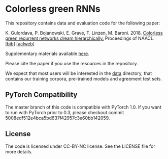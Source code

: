 # Colorless green RNNs

This repository contains data and evaluation code for the following paper:

K. Gulordava, P. Bojanowski, E. Grave, T. Linzen, M. Baroni. 2018. [Colorless green recurrent networks dream hierarchically.](https://arxiv.org/abs/1803.11138) Proceedings of NAACL. [[bib]](https://aclanthology.coli.uni-saarland.de/papers/N18-1108/n18-1108.bib) [[aclweb]](https://aclanthology.coli.uni-saarland.de/papers/N18-1108/n18-1108)

Supplementary materials available [here](supplementary_material.pdf).

Please cite the paper if you use the resources in the repository.

We expect that most users will be interested in the [data](data) directory, that contains our training corpora, pre-trained models and agreement test sets.

## PyTorch Compatibility

The master branch of this code is compatible with PyTorch 1.0. If you want to run with PyTorch prior to 0.3, please checkout commit 5008edf512e4bca5bd637f42957c3e60bb142059.

## License

The code is licensed under CC-BY-NC license. See the LICENSE file for more details.


